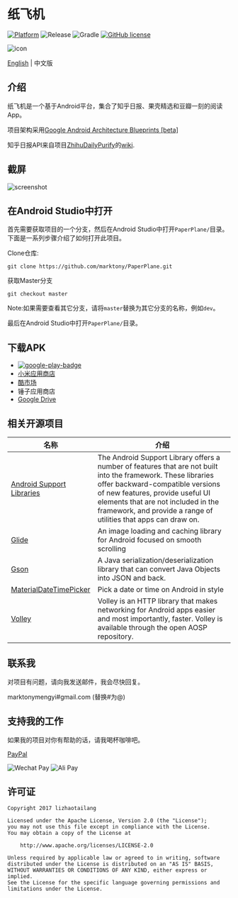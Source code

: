 # 纸飞机

[![Platform](https://img.shields.io/badge/platform-Android-blue.svg)](https://github.com/marktony/ZhiHuDaily)
![Release](https://img.shields.io/badge/release-3.2.0-blue.svg)
![Gradle](https://img.shields.io/badge/gradle-2.2.3-blue.svg)
[![GitHub license](https://img.shields.io/badge/license-Apache%202-blue.svg)](https://raw.githubusercontent.com/marktony/ZhiHuDaily/master/LICENSE)

![icon](https://github.com/marktony/ZhiHuDaily/blob/master/art/icon.png)

[English](https://github.com/marktony/ZhiHuDaily/) | 中文版

## 介绍

纸飞机是一个基于Android平台，集合了知乎日报、果壳精选和豆瓣一刻的阅读App。

项目架构采用[Google Android Architecture Blueprints [beta]](https://github.com/googlesamples/android-architecture)

知乎日报API来自项目[ZhihuDailyPurify](https://github.com/izzyleung/ZhihuDailyPurify)的[wiki](https://github.com/izzyleung/ZhihuDailyPurify/wiki/%E7%9F%A5%E4%B9%8E%E6%97%A5%E6%8A%A5-API-%E5%88%86%E6%9E%90).

## 截屏
![screenshot](https://github.com/marktony/ZhiHuDaily/blob/master/art/screenshot.png)

## 在Android Studio中打开
首先需要获取项目的一个分支，然后在Android Studio中打开`PaperPlane/`目录。下面是一系列步骤介绍了如何打开此项目。

Clone仓库:
```
git clone https://github.com/marktony/PaperPlane.git
```

获取Master分支
```
git checkout master
```

Note:如果需要查看其它分支，请将`master`替换为其它分支的名称，例如`dev`。

最后在Android Studio中打开`PaperPlane/`目录。

## 下载APK
* [![google-play-badge](https://github.com/marktony/ZhiHuDaily/blob/master/art/google-play-badge.png)](https://play.google.com/store/apps/details?id=com.marktony.zhihudaily)
* [小米应用商店](http://app.mi.com/detail/312703?ref=search)
* [酷市场](http://www.coolapk.com/apk/com.marktony.zhihudaily)
* 锤子应用商店
* [Google Drive](https://drive.google.com/open?id=0B3yYs4KaSVg_MnpfVVY1S0s0MVU)

## 相关开源项目
名称 | 介绍
--------- | --------
[Android Support Libraries](https://developer.android.com/topic/libraries/support-library/index.html) | The Android Support Library offers a number of features that are not built into the framework. These libraries offer backward-compatible versions of new features, provide useful UI elements that are not included in the framework, and provide a range of utilities that apps can draw on.
[Glide](https://github.com/bumptech/glide) | An image loading and caching library for Android focused on smooth scrolling
[Gson](https://github.com/google/gson) | A Java serialization/deserialization library that can convert Java Objects into JSON and back.
[MaterialDateTimePicker](https://github.com/wdullaer/MaterialDateTimePicker) | Pick a date or time on Android in style
[Volley](https://android.googlesource.com/platform/frameworks/volley/) | Volley is an HTTP library that makes networking for Android apps easier and most importantly, faster. Volley is available through the open AOSP repository.

## 联系我
对项目有问题，请向我发送邮件，我会尽快回复。

marktonymengyi#gmail.com (替换#为@)

## 支持我的工作
如果我的项目对你有帮助的话，请我喝杯咖啡吧。

[PayPal](https://www.paypal.me/TonnyL/1)

![Wechat Pay](https://github.com/marktony/ZhiHuDaily/blob/master/art/wechat_qrcode.png)
![Ali Pay](https://github.com/marktony/ZhiHuDaily/blob/master/art/alipay_qr_code.png)

## 许可证

    Copyright 2017 lizhaotailang

    Licensed under the Apache License, Version 2.0 (the "License");
    you may not use this file except in compliance with the License.
    You may obtain a copy of the License at

        http://www.apache.org/licenses/LICENSE-2.0

    Unless required by applicable law or agreed to in writing, software
    distributed under the License is distributed on an "AS IS" BASIS,
    WITHOUT WARRANTIES OR CONDITIONS OF ANY KIND, either express or implied.
    See the License for the specific language governing permissions and
    limitations under the License.
